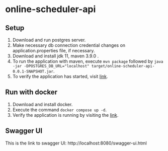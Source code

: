 # online-scheduler-api

## Setup
1. Download and run postgres server. 
2. Make necessary db connection credential changes on application.properties file, if necessary.
3. Download and install jdk 11, maven 3.9.0 .
4. To run the application with maven, execute `mvn package` followed by `java -jar -DPOSTGRES_DB_URL="localhost" target/online-scheduler-api-0.0.1-SNAPSHOT.jar`.
5. To verify the application has started, visit [link](http://localhost:8080/actuator).

## Run with docker
1. Download and install docker.
2. Execute the command `docker compose up -d`.
3. Verify the application is running by visiting the [link](http://localhost:8080/actuator).

## Swagger UI
This is the link to swagger UI: http://localhost:8080/swagger-ui.html
